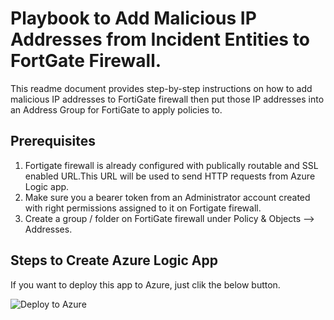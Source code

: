 # Playbook to Add Malicious IP Addresses from Incident Entities to FortGate Firewall.
This readme document provides step-by-step instructions on how to add malicious IP addresses to FortiGate firewall then put those IP addresses into an Address Group for FortiGate to apply policies to.

## Prerequisites
1. Fortigate firewall is already configured with publically routable and SSL enabled URL.This URL will be used to send HTTP requests from Azure Logic app.
2. Make sure you a bearer token from an Administrator account created with right permissions assigned to it on Fortigate firewall.
3. Create a group / folder on FortiGate firewall under Policy & Objects --> Addresses.

## Steps to Create Azure Logic App

If you want to deploy this app to Azure, just clik the below button.

![Deploy to Azure](https://aka.ms/deploytoazurebutton)

